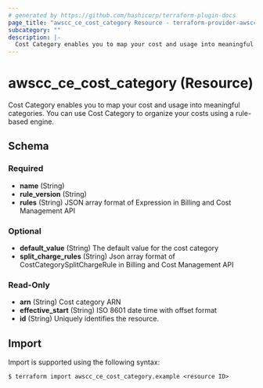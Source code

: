 ```yaml
---
# generated by https://github.com/hashicorp/terraform-plugin-docs
page_title: "awscc_ce_cost_category Resource - terraform-provider-awscc"
subcategory: ""
description: |-
  Cost Category enables you to map your cost and usage into meaningful categories. You can use Cost Category to organize your costs using a rule-based engine.
---
```


# awscc_ce_cost_category (Resource)

Cost Category enables you to map your cost and usage into meaningful categories. You can use Cost Category to organize your costs using a rule-based engine.



<!-- schema generated by tfplugindocs -->
## Schema

### Required

- **name** (String)
- **rule_version** (String)
- **rules** (String) JSON array format of Expression in Billing and Cost Management API

### Optional

- **default_value** (String) The default value for the cost category
- **split_charge_rules** (String) Json array format of CostCategorySplitChargeRule in Billing and Cost Management API

### Read-Only

- **arn** (String) Cost category ARN
- **effective_start** (String) ISO 8601 date time with offset format
- **id** (String) Uniquely identifies the resource.

## Import

Import is supported using the following syntax:

```shell
$ terraform import awscc_ce_cost_category.example <resource ID>
```
